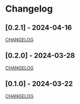 # Changelog

## [0.2.1] - 2024-04-16

[CHANGELOG](changelog/0.2.1.md)

## [0.2.0] - 2024-03-28

[CHANGELOG](changelog/0.2.0.md)

## [0.1.0] - 2024-03-22

[CHANGELOG](changelog/0.1.0.md)
